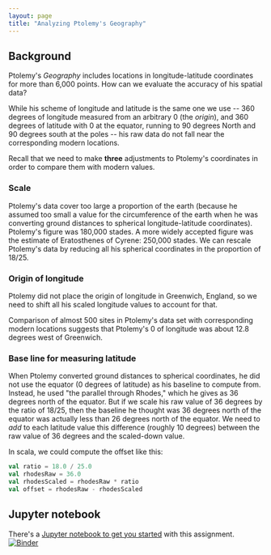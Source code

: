 ```yaml
---
layout: page
title: "Analyzing Ptolemy's Geography"
---
```



## Background

Ptolemy's *Geography* includes locations in longitude-latitude coordinates for more than 6,000 points.  How can we evaluate the accuracy of his spatial data?

While his scheme of longitude and latitude is the same one we use -- 360 degrees of longitude measured from an arbitrary 0 (the *origin*), and 360 degrees of latitude with 0 at the equator, running to 90 degrees North and 90 degrees south at the poles -- his raw data do not fall near the corresponding modern locations.  

Recall that we need to make **three** adjustments to Ptolemy's coordinates in order to compare them with modern values.

### Scale

Ptolemy's data cover too large a proportion of the earth (because he assumed too small a value for the circumference of the earth when he was converting ground distances to spherical longitude-latitude coordinates).  Ptolemy's figure was 180,000 stades.  A more widely accepted figure was the estimate of Eratosthenes of Cyrene: 250,000 stades.  We can rescale Ptolemy's data by reducing all his spherical coordinates in the proportion of 18/25.

### Origin of longitude

Ptolemy did not place the origin of longitude in Greenwich, England, so we need to shift all his scaled longitude values to account for that.

Comparison of almost 500 sites in Ptolemy's data set with corresponding modern locations suggests that Ptolemy's 0 of longitude was about 12.8 degrees west of Greenwich.

### Base line for measuring latitude

When Ptolemy converted ground distances to spherical coordinates, he did not use the equator (0 degrees of latitude) as his baseline to compute from.  Instead, he used "the parallel through Rhodes," which he gives as 36 degrees north of the equator.  But if we scale his raw value of 36 degrees by the ratio of 18/25, then the baseline he thought was 36 degrees north of the equator was actually less than 26 degrees north of the equator.  We need to *add* to each latitude value this difference (roughly 10 degrees) between the raw value of 36 degrees and the scaled-down value.  

In scala, we could compute the offset like this:

```scala
val ratio = 18.0 / 25.0
val rhodesRaw = 36.0
val rhodesScaled = rhodesRaw * ratio
val offset = rhodesRaw - rhodesScaled
```


## Jupyter notebook

There's a [Jupyter notebook to get you started](https://mybinder.org/v2/gh/neelsmith/arch-data-analysis-ipynb/master?filepath=nbs%2Fptolemy.ipynb) with this assignment.  [![Binder](https://mybinder.org/badge_logo.svg)](https://mybinder.org/v2/gh/neelsmith/arch-data-analysis-ipynb/master?filepath=nbs%2Fptolemy.ipynb)
